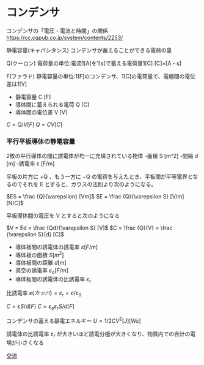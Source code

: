 # コンデンサ

コンデンサの「電圧・電流と時間」の関係
https://cc.cqpub.co.jp/system/contents/2253/

静電容量(キャパシタンス)
コンデンサが蓄えることができる電荷の量

Q(クーロン)
電荷量の単位:電流1[A]を1[s]で蓄える電荷量1[C]
[C]=[A・s]

F(ファラド)
静電容量の単位:1[F]のコンデンサ、1[C]の電荷量で、電極間の電位差は1[V]

- 静電容量 C [F]　
- 導体間に蓄えられる電荷 Q [C]　
- 導体間の電位差 V [V]

$C = Q/V [F]$
$Q = CV [C]$

### 平行平板導体の静電容量
2枚の平行導体の間に誘電体が均一に充填されている物体
-面積 S [m^2]
-間隔 d [m]
-誘電率 ε [F/m]

平板の片方に +Q 、もう一方に −Q の電荷を与えたとき、平板間が平等電界となるのでそれを E とすると、ガウスの法則より次のようになる。

$ES = \frac {Q}{\varepsilon} [Vm]$
$E = \frac {Q}{\varepsilon S} [V/m][N/C]$

平板導体間の電圧を V とすると次のようになる

$V = Ed = \frac {Qd}{\varepsilon S} [V]$
$C = \frac {Q}{V} = \frac {\varepsilon S}{d} [C]$



- 導体板間の誘電体の誘電率 $ε [F/m]$
- 導体板の面積 $S [m^2]$
- 導体板間の距離 $d [m]$
- 真空の誘電率 $ε_o [F/m]$
- 導体板間の誘電体の比誘電率 $ε_r$

比誘電率 $κ(カッパ) = ε_r = ε / ε_0$


$C = εS/d [F]$
$C = ε_o ε_r S/d [F]$

コンデンサの蓄える静電エネルギー
$U = 1/2CV^2 [J][Ws]$

誘電体の比誘電率 $ε_r$ が大きいほど誘電分極が大きくなり、物質内での合計の電場が小さくなる

[交流](AC_Capacitor.md)
